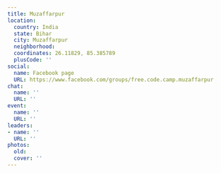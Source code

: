 ```yaml
---
title: Muzaffarpur
location:
  country: India
  state: Bihar
  city: Muzaffarpur
  neighborhood: 
  coordinates: 26.11829, 85.385789
  plusCode: ''
social:
  name: Facebook page
  URL: https://www.facebook.com/groups/free.code.camp.muzaffarpur
chat:
  name: ''
  URL: ''
event:
  name: ''
  URL: ''
leaders:
- name: ''
  URL: ''
photos:
  old: 
  cover: ''
---
```

